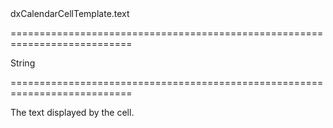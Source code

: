 <!--id-->dxCalendarCellTemplate.text<!--/id-->
===========================================================================
<!--type-->String<!--/type-->
===========================================================================

<!--shortDescription-->
The text displayed by the cell.
<!--/shortDescription-->

<!--fullDescription-->

<!--/fullDescription-->